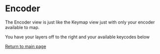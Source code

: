 # Encoder
The Encoder view is just like the Keymap view just with only your encoder
available to map.  

You have your layers off to the right and your available keycodes below 

[Return to main page](./README.md)
